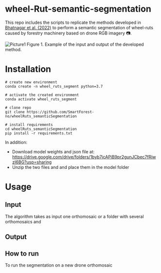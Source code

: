 # wheel-Rut-semantic-segmentation

This repo includes the scripts to replicate the methods developed in [Bhatnagar et al. (2022)](https://zenodo.org/record/5746878#.YoeAzKhBxaQ) to perform a semantic segmentation of wheel-ruts caused by forestry machinery based on drone RGB imagery 📷. 

![Picture1](https://user-images.githubusercontent.com/5663984/169524083-197f2a17-fbc9-4b87-b0fb-324217caade5.png)
Figure 1. Example of the input and output of the developed method.

# Installation

```
# create new environment
conda create -n wheel_ruts_segment python=3.7

# activate the created environment
conda activate wheel_ruts_segment

# clone repo
git clone https://github.com/SmartForest-no/wheelRuts_semanticSegmentation

# install requirements
cd wheelRuts_semanticSegmentation
pip install -r requirements.txt
```
In addition:
- Download model weights and json file at: https://drive.google.com/drive/folders/1byb7jcAPiB9pr2gunJCbec7fRiwzI6BG?usp=sharing
- Unzip the two files and and place them in the model folder

# Usage
## Input
The algorithm takes as input one orthomosaic or a folder with several orthomosaics and

## Output

## How to run
To run the segmentation on a new drone orthomosaic  
